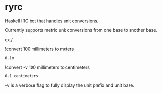 # ryrc
Haskell IRC bot that handles unit conversions.

Currently supports metric unit conversions from one base to another base.

ex./

  !convert 100 millimeters to meters
  
    0.1m
    
  !convert -v 100 millimeters to centimeters
  
    0.1 centimeters
    
-v is a verbose flag to fully display the unit prefix and unit base.
